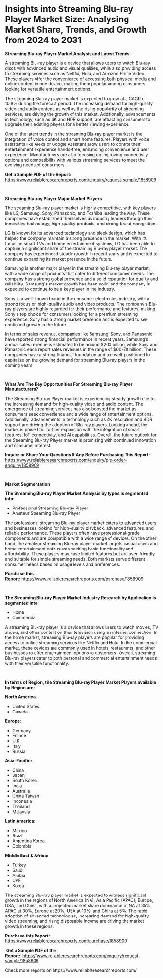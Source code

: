 <p><h1>Insights into Streaming Blu-ray Player Market Size: Analysing Market Share, Trends, and Growth from 2024 to 2031</h1></p><p><strong>Streaming Blu-ray Player Market Analysis and Latest Trends</strong></p>
<p><p>A streaming Blu-ray player is a device that allows users to watch Blu-ray discs with advanced audio and visual qualities, while also providing access to streaming services such as Netflix, Hulu, and Amazon Prime Video. These players offer the convenience of accessing both physical media and online content in one device, making them popular among consumers looking for versatile entertainment options.</p><p>The streaming Blu-ray player market is expected to grow at a CAGR of 10.8% during the forecast period. The increasing demand for high-quality video and audio content, as well as the rising popularity of streaming services, are driving the growth of this market. Additionally, advancements in technology, such as 4K and HDR support, are attracting consumers to upgrade their existing players for a better viewing experience.</p><p>One of the latest trends in the streaming Blu-ray player market is the integration of voice control and smart home features. Players with voice assistants like Alexa or Google Assistant allow users to control their entertainment experience hands-free, enhancing convenience and user experience. Manufacturers are also focusing on improving connectivity options and compatibility with various streaming services to meet the evolving needs of consumers.</p></p>
<p><strong>Get a Sample PDF of the Report:&nbsp;</strong> <a href="https://www.reliableresearchreports.com/enquiry/request-sample/1858909">https://www.reliableresearchreports.com/enquiry/request-sample/1858909</a></p>
<p>&nbsp;</p>
<p><strong>Streaming Blu-ray Player Major Market Players</strong></p>
<p><p>The streaming Blu-ray player market is highly competitive, with key players like LG, Samsung, Sony, Panasonic, and Toshiba leading the way. These companies have established themselves as industry leaders through their innovative technology, high-quality products, and strong brand recognition.</p><p>LG is known for its advanced technology and sleek design, which has helped the company maintain a strong presence in the market. With its focus on smart TVs and home entertainment systems, LG has been able to capture a significant share of the streaming Blu-ray player market. The company has experienced steady growth in recent years and is expected to continue expanding its market presence in the future.</p><p>Samsung is another major player in the streaming Blu-ray player market, with a wide range of products that cater to different consumer needs. The company has a strong global presence and a solid reputation for quality and reliability. Samsung's market growth has been solid, and the company is expected to continue to be a key player in the industry.</p><p>Sony is a well-known brand in the consumer electronics industry, with a strong focus on high-quality audio and video products. The company's Blu-ray players are highly regarded for their performance and features, making Sony a top choice for consumers looking for a premium streaming experience. Sony has a strong market presence and is expected to see continued growth in the future.</p><p>In terms of sales revenue, companies like Samsung, Sony, and Panasonic have reported strong financial performance in recent years. Samsung's annual sales revenue is estimated to be around $200 billion, while Sony and Panasonic each report sales revenues in the range of $60-70 billion. These companies have a strong financial foundation and are well-positioned to capitalize on the growing demand for streaming Blu-ray players in the coming years.</p></p>
<p>&nbsp;</p>
<p><strong>What Are The Key Opportunities For Streaming Blu-ray Player Manufacturers?</strong></p>
<p><p>The Streaming Blu-ray Player market is experiencing steady growth due to the increasing demand for high-quality video and audio content. The emergence of streaming services has also boosted the market as consumers seek convenience and a wide range of entertainment options. Additionally, advancements in technology such as 4K resolution and HDR support are driving the adoption of Blu-ray players. Looking ahead, the market is poised for further expansion with the integration of smart features, IoT connectivity, and AI capabilities. Overall, the future outlook for the Streaming Blu-ray Player market is promising with continued innovation and consumer interest.</p></p>
<p><strong>Inquire or Share Your Questions If Any Before Purchasing This Report:</strong> <a href="https://www.reliableresearchreports.com/enquiry/pre-order-enquiry/1858909">https://www.reliableresearchreports.com/enquiry/pre-order-enquiry/1858909</a></p>
<p>&nbsp;</p>
<p><strong>Market Segmentation</strong></p>
<p><strong>The Streaming Blu-ray Player Market Analysis by types is segmented into:</strong></p>
<p><ul><li>Professional Streaming Blu-ray Player</li><li>Amateur Streaming Blu-ray Player</li></ul></p>
<p><p>The professional streaming Blu-ray player market caters to advanced users and businesses looking for high-quality playback, advanced features, and reliable performance. These players often have professional-grade components and are compatible with a wide range of devices. On the other hand, the amateur streaming Blu-ray player market targets casual users and home entertainment enthusiasts seeking basic functionality and affordability. These players may have limited features but are user-friendly and suitable for simple streaming needs. Both markets serve different consumer needs based on usage levels and preferences.</p></p>
<p><strong>Purchase this Report:&nbsp;</strong><a href="https://www.reliableresearchreports.com/purchase/1858909">https://www.reliableresearchreports.com/purchase/1858909</a></p>
<p>&nbsp;</p>
<p><strong>The Streaming Blu-ray Player Market Industry Research by Application is segmented into:</strong></p>
<p><ul><li>Home</li><li>Commercial</li></ul></p>
<p><p>A streaming Blu-ray player is a device that allows users to watch movies, TV shows, and other content on their television using an internet connection. In the home market, streaming Blu-ray players are popular for providing access to online streaming services like Netflix and Hulu. In the commercial market, these devices are commonly used in hotels, restaurants, and other businesses to offer entertainment options to customers. Overall, streaming Blu-ray players cater to both personal and commercial entertainment needs with their versatile functionality.</p></p>
<p>&nbsp;</p>
<p><strong>In terms of Region, the Streaming Blu-ray Player Market Players available by Region are:</strong></p>
<p>
    <p> <strong> North America: </strong>
        <ul>
            <li>United States</li>
            <li>Canada</li>
        </ul>
        </p> 
    <p> <strong> Europe: </strong>
        <ul>
            <li>Germany</li>
            <li>France</li>
            <li>U.K.</li>
            <li>Italy</li>
            <li>Russia</li>
        </ul>
        </p> 
    <p> <strong> Asia-Pacific: </strong>
        <ul>
            <li>China</li>
            <li>Japan</li>
            <li>South Korea</li>
            <li>India</li>
            <li>Australia</li>
            <li>China Taiwan</li>
            <li>Indonesia</li>
            <li>Thailand</li>
            <li>Malaysia</li>
        </ul>
        </p> 
    <p> <strong> Latin America: </strong>
        <ul>
            <li>Mexico</li>
            <li>Brazil</li>
            <li>Argentina Korea</li>
            <li>Colombia</li>
        </ul>
        </p> 
    <p> <strong> Middle East & Africa: </strong>
        <ul>
            <li>Turkey</li>
            <li>Saudi</li>
            <li>Arabia</li>
            <li>UAE</li>
            <li>Korea</li>
        </ul>
    </p>
    </p>
<p><p>The streaming Blu-ray player market is expected to witness significant growth in the regions of North America (NA), Asia Pacific (APAC), Europe, USA, and China, with a projected market share dominance of NA at 35%, APAC at 30%, Europe at 20%, USA at 10%, and China at 5%. The rapid adoption of advanced technologies, increasing demand for high-quality video streaming, and rising disposable income are driving the market growth in these regions.</p></p>
<p><strong>Purchase this Report: </strong><a href="https://www.reliableresearchreports.com/purchase/1858909">https://www.reliableresearchreports.com/purchase/1858909</a></p>
<p>&nbsp;<strong>Get a Sample PDF of the Report:&nbsp;&nbsp;</strong><a href="https://www.reliableresearchreports.com/enquiry/request-sample/1858909">https://www.reliableresearchreports.com/enquiry/request-sample/1858909</a></p>
<p><strong></strong></p>
<p>Check more reports on https://www.reliableresearchreports.com/</p>